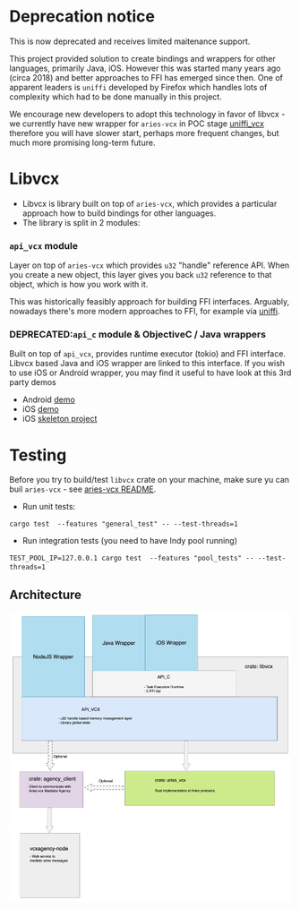 # Deprecation notice
This is now deprecated and receives limited maitenance support. 

This project provided solution to create bindings and wrappers for other languages, 
primarily Java, iOS. However this was started many years ago (circa 2018) and better approaches
to FFI has emerged since then. One of apparent leaders is `uniffi` developed by Firefox which
handles lots of complexity which had to be done manually in this project.

We encourage new developers to adopt this technology in favor of libvcx - we currently have new 
wrapper for `aries-vcx` in POC stage [uniffi_vcx](https://example.org/___TBD___) therefore you 
will have slower start, perhaps more frequent changes, but much more promising long-term future.

# Libvcx
- Libvcx is library built on top of `aries-vcx`, which provides a particular approach how to 
  build bindings for other languages.
- The library is split in 2 modules:

### `api_vcx` module
Layer on top of `aries-vcx` which provides `u32` "handle" reference API. When you
create a new object, this layer gives you back `u32` reference to that object, which is how you
work with it. 

This was historically feasibly approach for building FFI interfaces. Arguably, nowadays
there's more modern approaches to FFI, for example via [uniffi](https://mozilla.github.io/uniffi-rs/).

### DEPRECATED:`api_c` module & ObjectiveC / Java wrappers
Built on top of `api_vcx`, provides runtime executor (tokio) and FFI interface. Libvcx based Java and 
iOS wrapper are linked to this interface.
If you wish to use iOS or Android wrapper, you may find it useful to have look at this 3rd party demos
* Android [demo](https://github.com/sktston/vcx-demo-android) 
* iOS [demo](https://github.com/sktston/vcx-demo-ios)
* iOS [skeleton project](https://github.com/sktston/vcx-skeleton-ios)

# Testing
Before you try to build/test `libvcx` crate on your machine, make sure yu can buil `aries-vcx` - see 
[aries-vcx README](../aries_vcx/README.md#verify-on-your-machine).

- Run unit tests:
```
cargo test  --features "general_test" -- --test-threads=1
```
- Run integration tests (you need to have Indy pool running)
```
TEST_POOL_IP=127.0.0.1 cargo test  --features "pool_tests" -- --test-threads=1
```

## Architecture

<img alt="Libvcx architecture diagram" src="../docs/architecture/libvcx_architecture_040123.png"/>
